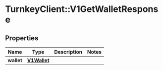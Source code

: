 # TurnkeyClient::V1GetWalletResponse

## Properties
Name | Type | Description | Notes
------------ | ------------- | ------------- | -------------
**wallet** | [**V1Wallet**](V1Wallet.md) |  | 

